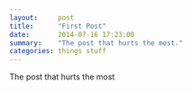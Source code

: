 ```yaml
---
layout:     post
title:      "First Post"
date:       2014-07-16 17:23:00
summary:    "The post that hurts the most."
categories: things stuff
---
```


The post that hurts the most

